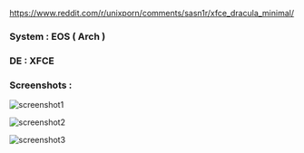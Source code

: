 https://www.reddit.com/r/unixporn/comments/sasn1r/xfce_dracula_minimal/
### System : EOS ( Arch )
### DE :  XFCE
### Screenshots :

![screenshot1](https://raw.githubusercontent.com/iamabhas/dotfiles/main/screenshots/screenshot1.png)

![screenshot2](https://raw.githubusercontent.com/iamabhas/dotfiles/main/screenshots/screenshot2.png)

![screenshot3](https://raw.githubusercontent.com/iamabhas/dotfiles/main/screenshots/screenshot3.png)
